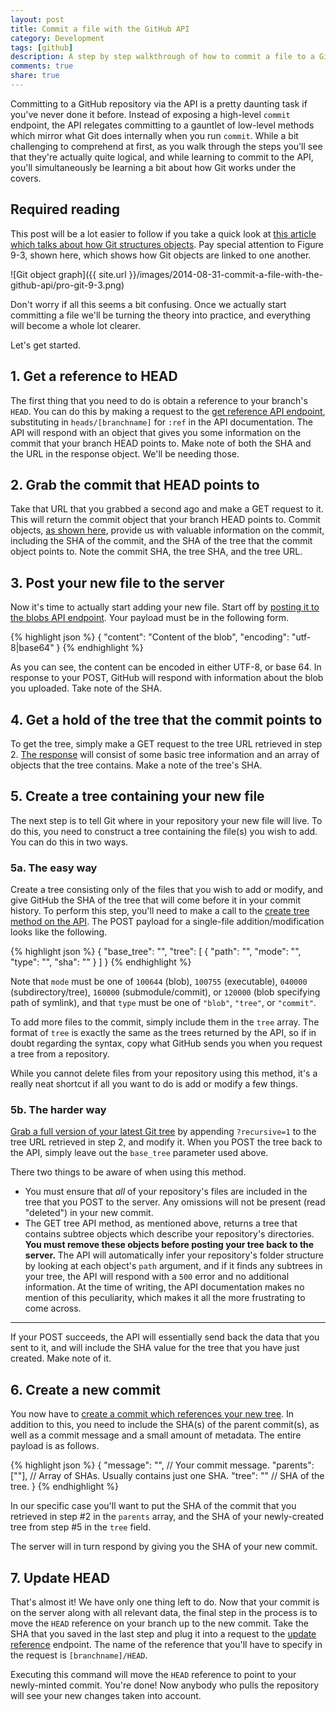 ```yaml
---
layout: post
title: Commit a file with the GitHub API
category: Development
tags: [github]
description: A step by step walkthrough of how to commit a file to a GitHub repository using the GitHub API.
comments: true
share: true
---
```


Committing to a GitHub repository via the API is a pretty daunting task if you've never done it before. Instead of exposing a high-level `commit` endpoint, the API relegates committing to a gauntlet of low-level methods which mirror what Git does internally when you run `commit`. While a bit challenging to comprehend at first, as you walk through the steps you'll see that they're actually quite logical, and while learning to commit to the API, you'll simultaneously be learning a bit about how Git works under the covers.

## Required reading

This post will be a lot easier to follow if you take a quick look at [this article which talks about how Git structures objects](http://git-scm.com/book/en/Git-Internals-Git-Objects). Pay special attention to Figure 9-3, shown here, which shows how Git objects are linked to one another.

![Git object graph]({{ site.url }}/images/2014-08-31-commit-a-file-with-the-github-api/pro-git-9-3.png)

Don't worry if all this seems a bit confusing. Once we actually start committing a file we'll be turning the theory into practice, and everything will become a whole lot clearer.

Let's get started.

## 1. Get a reference to HEAD

The first thing that you need to do is obtain a reference to your branch's `HEAD`. You can do this by making a request to the [get reference API endpoint](https://developer.github.com/v3/git/refs/#get-a-reference), substituting in `heads/[branchname]` for `:ref` in the API documentation. The API will respond with an object that gives you some information on the commit that your branch HEAD points to. Make note of both the SHA and the URL in the response object. We'll be needing those.

## 2. Grab the commit that HEAD points to

Take that URL that you grabbed a second ago and make a GET request to it. This will return the commit object that your branch HEAD points to. Commit objects, [as shown here](https://developer.github.com/v3/git/commits/#response), provide us with valuable information on the commit, including the SHA of the commit, and the SHA of the tree that the commit object points to. Note the commit SHA, the tree SHA, and the tree URL.

## 3. Post your new file to the server

Now it's time to actually start adding your new file. Start off by [posting it to the blobs API endpoint](https://developer.github.com/v3/git/blobs/#create-a-blob). Your payload must be in the following form.
	
{% highlight json %}
{
  "content": "Content of the blob",
  "encoding": "utf-8|base64"
}
{% endhighlight %}
  
As you can see, the content can be encoded in either UTF-8, or base 64. In response to your POST, GitHub will respond with information about the blob you uploaded. Take note of the SHA.

## 4. Get a hold of the tree that the commit points to

To get the tree, simply make a GET request to the tree URL retrieved in step 2. [The response](https://developer.github.com/v3/git/trees/#get-a-tree) will consist of some basic tree information and an array of objects that the tree contains. Make a note of the tree's SHA.

## 5. Create a tree containing your new file

The next step is to tell Git where in your repository your new file will live. To do this, you need to construct a tree containing the file(s) you wish to add. You can do this in two ways.

### 5a. The easy way

Create a tree consisting only of the files that you wish to add or modify, and give GitHub the SHA of the tree that will come before it in your commit history. To perform this step, you'll need to make a call to the [create tree method on the API](https://developer.github.com/v3/git/trees/#create-a-tree). The POST payload for a single-file addition/modification looks like the following.

{% highlight json %}
{
  "base_tree": "",
  "tree": [
	{
		"path": "",
		"mode": "",
		"type": "",
		"sha": ""
    }
  ]
}
{% endhighlight %}

Note that `mode` must be one of `100644` (blob), `100755` (executable), `040000` (subdirectory/tree), `160000` (submodule/commit), or `120000` (blob specifying path of symlink), and that `type` must be one of `"blob"`, `"tree"`, or `"commit"`.

To add more files to the commit, simply include them in the `tree` array. The format of `tree` is exactly the same as the trees returned by the API, so if in doubt regarding the syntax, copy what GitHub sends you when you request a tree from a repository.

While you cannot delete files from your repository using this method, it's a really neat shortcut if all you want to do is add or modify a few things.

### 5b. The harder way

[Grab a full version of your latest Git tree](https://developer.github.com/v3/git/trees/#get-a-tree-recursively) by appending `?recursive=1` to the tree URL retrieved in step 2, and modify it. When you POST the tree back to the API, simply leave out the `base_tree` parameter used above.

There two things to be aware of when using this method.

+ You must ensure that *all* of your repository's files are included in the tree that you POST to the server. Any omissions will not be present (read "deleted") in your new commit.
+ The GET tree API method, as mentioned above, returns a tree that contains subtree objects which describe your repository's directories. **You must remove these objects before posting your tree back to the server.** The API will automatically infer your repository's folder structure by looking at each object's `path` argument, and if it finds any subtrees in your tree, the API will respond with a `500` error and no additional information. At the time of writing, the API documentation makes no mention of this peculiarity, which makes it all the more frustrating to come across.

---

If your POST succeeds, the API will essentially send back the data that you sent to it, and will include the SHA value for the tree that you have just created. Make note of it.

## 6. Create a new commit

You now have to [create a commit which references your new tree](https://developer.github.com/v3/git/commits/#create-a-commit). In addition to this, you need to include the SHA(s) of the parent commit(s), as well as a commit message and a small amount of metadata. The entire payload is as follows.

{% highlight json %}
{
  "message": "",	// Your commit message.
  "parents": [""],	// Array of SHAs. Usually contains just one SHA.
  "tree": ""		// SHA of the tree.
}
{% endhighlight %}

In our specific case you'll want to put the SHA of the commit that you retrieved in step #2 in the `parents` array, and the SHA of your newly-created tree from step #5 in the `tree` field.

The server will in turn respond by giving you the SHA of your new commit.

## 7. Update HEAD

That's almost it! We have only one thing left to do. Now that your commit is on the server along with all relevant data, the final step in the process is to move the `HEAD` reference on your branch up to the new commit. Take the SHA that you saved in the last step and plug it into a request to the [update reference](https://developer.github.com/v3/git/refs/#update-a-reference) endpoint. The name of the reference that you'll have to specify in the request is `[branchname]/HEAD`.

Executing this command will move the `HEAD` reference to point to your newly-minted commit. You're done! Now anybody who pulls the repository will see your new changes taken into account.